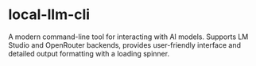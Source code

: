 # local-llm-cli
A modern command-line tool for interacting with AI models. Supports LM Studio and OpenRouter backends, provides user-friendly interface and detailed output formatting with a loading spinner.
